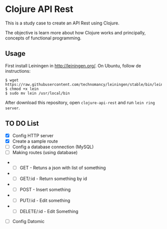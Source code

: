 # Clojure API Rest

This is a study case to create an API Rest using Clojure.

The objective is learn more about how Clojure works and principally, concepts of functional programming.

## Usage
First install Leiningen in http://leiningen.org/.
On Ubuntu, follow de instructions:
```
$ wget https://raw.githubusercontent.com/technomancy/leiningen/stable/bin/lein
$ chmod +x lein
$ sudo mv lein /usr/local/bin
```

After download this repository, open `clojure-api-rest` and run `lein ring server`.

## TO DO List
 - [X] Config HTTP server
 - [X] Create a sample route
 - [ ] Config a database connection (MySQL)
 - [ ] Making routes (using database)
 - - [ ] GET - Retuns a json with list of something
 - - [ ] GET/:id - Return something by id
 - - [ ] POST - Insert something
 - - [ ] PUT/:id - Edit something
 - - [ ] DELETE/:id - Edit Something
 - [ ] Config Datomic
